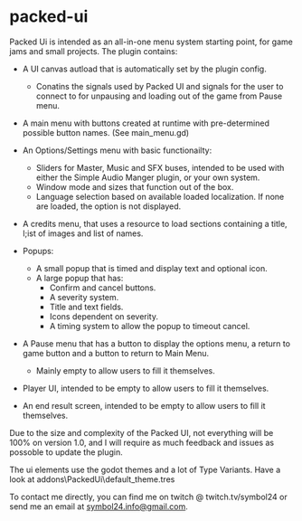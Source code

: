 # packed-ui

Packed Ui is intended as an all-in-one menu system starting point, for game jams and small projects. The plugin contains:

- A UI canvas autload that is automatically set by the plugin config.
    - Conatins the signals used by Packed UI and signals for the user to connect to for unpausing and loading out of the game from Pause menu.

- A main menu with buttons created at runtime with pre-determined possible button names. (See main_menu.gd)

- An Options/Settings menu with basic functionailty:
    - Sliders for Master, Music and SFX buses, intended to be used with either the Simple Audio Manger plugin, or your own system.
    - Window mode and sizes that function out of the box.
    - Language selection based on available loaded localization. If none are loaded, the option is not displayed.

- A credits menu, that uses a resource to load sections containing a title, l;ist of images and list of names.

- Popups:
    - A small popup that is timed and display text and optional icon.
    - A large popup that has:
        - Confirm and cancel buttons.
        - A severity system.
        - Title and text fields.
        - Icons dependent on severity.
        - A timing system to allow the popup to timeout cancel.

- A Pause menu that has a button to display the options menu, a return to game button and a button to return to Main Menu.
    - Mainly empty to allow users to fill it themselves.

- Player UI, intended to be empty to allow users to fill it themselves.

- An end result screen, intended to be empty to allow users to fill it themselves.

Due to the size and complexity of the Packed UI, not everything will be 100% on version 1.0, and I will require as much feedback and issues as possoble to update the plugin.

The ui elements use the godot themes and a lot of Type Variants. Have a look at  addons\PackedUi\default_theme.tres

To contact me directly, you can find me on twitch @ twitch.tv/symbol24 or send me an email at symbol24.info@gmail.com.